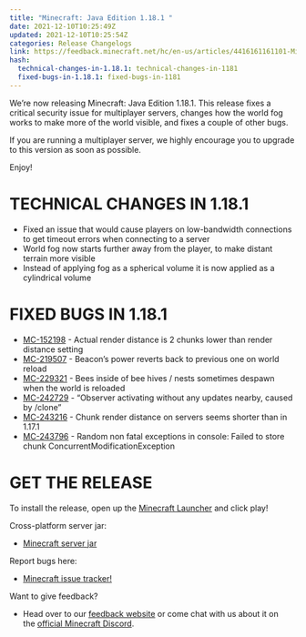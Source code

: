 ```yaml
---
title: "Minecraft: Java Edition 1.18.1 "
date: 2021-12-10T10:25:49Z
updated: 2021-12-10T10:25:54Z
categories: Release Changelogs
link: https://feedback.minecraft.net/hc/en-us/articles/4416161161101-Minecraft-Java-Edition-1-18-1
hash:
  technical-changes-in-1.18.1: technical-changes-in-1181
  fixed-bugs-in-1.18.1: fixed-bugs-in-1181
---
```


We’re now releasing Minecraft: Java Edition 1.18.1. This release fixes a critical security issue for multiplayer servers, changes how the world fog works to make more of the world visible, and fixes a couple of other bugs.

If you are running a multiplayer server, we highly encourage you to upgrade to this version as soon as possible.

Enjoy!

# TECHNICAL CHANGES IN 1.18.1

- Fixed an issue that would cause players on low-bandwidth connections to get timeout errors when connecting to a server
- World fog now starts further away from the player, to make distant terrain more visible
- Instead of applying fog as a spherical volume it is now applied as a cylindrical volume

# FIXED BUGS IN 1.18.1

- [MC-152198](https://bugs.mojang.com/browse/MC-152198) - Actual render distance is 2 chunks lower than render distance setting
- [MC-219507](https://bugs.mojang.com/browse/MC-219507) - Beacon’s power reverts back to previous one on world reload
- [MC-229321](https://bugs.mojang.com/browse/MC-229321) - Bees inside of bee hives / nests sometimes despawn when the world is reloaded
- [MC-242729](https://bugs.mojang.com/browse/MC-242729) - “Observer activating without any updates nearby, caused by /clone”
- [MC-243216](https://bugs.mojang.com/browse/MC-243216) - Chunk render distance on servers seems shorter than in 1.17.1
- [MC-243796](https://bugs.mojang.com/browse/MC-243796) - Random non fatal exceptions in console: Failed to store chunk ConcurrentModificationException

# GET THE RELEASE

​To install the release, open up the [Minecraft Launcher](https://www.minecraft.net/download) and click play!

Cross-platform server jar:

- [Minecraft server jar](https://launcher.mojang.com/v1/objects/125e5adf40c659fd3bce3e66e67a16bb49ecc1b9/server.jar)

Report bugs here:

- [Minecraft issue tracker!](https://bugs.mojang.com/projects/MC/summary)

Want to give feedback?

- Head over to our [feedback website](https://feedback.minecraft.net/) or come chat with us about it on the [official Minecraft Discord](https://discord.gg/Minecraft).
